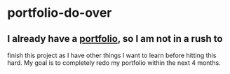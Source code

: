 # portfolio-do-over
## I already have a <a href="http://erik-petersen.github.io/portfolio">portfolio</a>, so I am not in a rush to
   finish this project as I have other things I want to learn before hitting this hard.  My goal is to completely
   redo my portfolio within the next 4 months.
